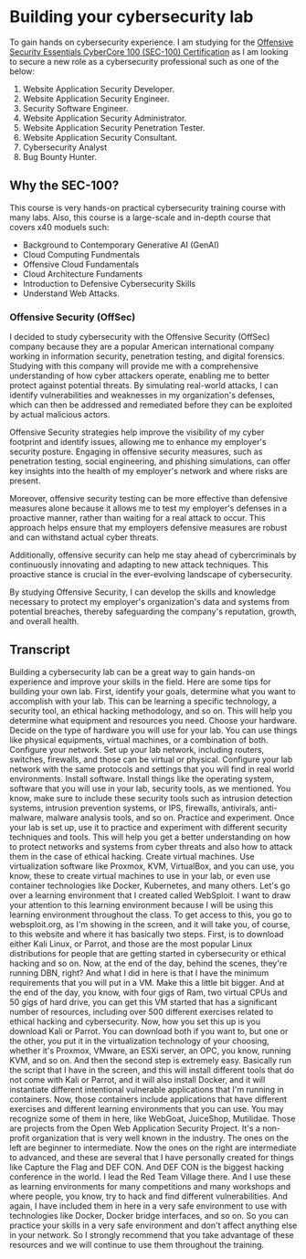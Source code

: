 # Building your cybersecurity lab

To gain hands on cybersecurity experience. I am studying for the [Offensive Security Essentials CyberCore 100 (SEC-100) Certification](https://www.offsec.com/courses/sec-100/) as I am looking to secure a new role as a cybersecurity professional such as one of the below:

1. Website Application Security Developer.
2. Website Application Security Engineer.
3. Security Software Engineer.
4. Website Application Security Administrator.
5. Website Application Security Penetration Tester.
6. Website Application Security Consultant.
7. Cybersecurity Analyst
8. Bug Bounty Hunter.

## Why the SEC-100?

This course is very hands-on practical cybersecurity training course with many labs. Also, this course is a large-scale and in-depth course that covers x40 moduels such:

- Background to Contemporary Generative AI (GenAI)
- Cloud Computing Fundmentals
- Offensive Cloud Fundamentals
- Cloud Architecture Fundaments
- Introduction to Defensive Cybersecurity Skills
- Understand Web Attacks.

### Offensive Security (OffSec)

I decided to study cybersecurity with the Offensive Security (OffSec) company because they are a popular American international company working in information security, penetration testing, and digital forensics. Studying with this company will provide me with a comprehensive understanding of how cyber attackers operate, enabling me to better protect against potential threats. By simulating real-world attacks, I can identify vulnerabilities and weaknesses in my organization's defenses, which can then be addressed and remediated before they can be exploited by actual malicious actors.

Offensive Security strategies help improve the visibility of my cyber footprint and identify issues, allowing me to enhance my employer's security posture. Engaging in offensive security measures, such as penetration testing, social engineering, and phishing simulations, can offer key insights into the health of my employer's network and where risks are present.

Moreover, offensive security testing can be more effective than defensive measures alone because it allows me to test my employer's defenses in a proactive manner, rather than waiting for a real attack to occur. This approach helps ensure that my employers defensive measures are robust and can withstand actual cyber threats.

Additionally, offensive security can help me stay ahead of cybercriminals by continuously innovating and adapting to new attack techniques. This proactive stance is crucial in the ever-evolving landscape of cybersecurity.

By studying Offensive Security, I can develop the skills and knowledge necessary to protect my employer's organization's data and systems from potential breaches, thereby safeguarding the company's reputation, growth, and overall health.

## Transcript

Building a cybersecurity lab can be a great way to gain hands-on experience and improve your skills in the field. Here are some tips for building your own lab. First, identify your goals, determine what you want to accomplish with your lab. This can be learning a specific technology, a security tool, an ethical hacking methodology, and so on. This will help you determine what equipment and resources you need. Choose your hardware. Decide on the type of hardware you will use for your lab. You can use things like physical equipments, virtual machines, or a combination of both. Configure your network. Set up your lab network, including routers, switches, firewalls, and those can be virtual or physical. Configure your lab network with the same protocols and settings that you will find in real world environments. Install software. Install things like the operating system, software that you will use in your lab, security tools, as we mentioned. You know, make sure to include these security tools such as intrusion detection systems, intrusion prevention systems, or IPS, firewalls, antivirals, anti-malware, malware analysis tools, and so on. Practice and experiment. Once your lab is set up, use it to practice and experiment with different security techniques and tools. This will help you get a better understanding on how to protect networks and systems from cyber threats and also how to attack them in the case of ethical hacking. Create virtual machines. Use virtualization software like Proxmox, KVM, VirtualBox, and you can use, you know, these to create virtual machines to use in your lab, or even use container technologies like Docker, Kubernetes, and many others. Let's go over a learning environment that I created called WebSploit. I want to draw your attention to this learning environment because I will be using this learning environment throughout the class. To get access to this, you go to websploit.org, as I'm showing in the screen, and it will take you, of course, to this website and where it has basically two steps. First, is to download either Kali Linux, or Parrot, and those are the most popular Linux distributions for people that are getting started in cybersecurity or ethical hacking and so on. Now, at the end of the day, behind the scenes, they're running DBN, right? And what I did in here is that I have the minimum requirements that you will put in a VM. Make this a little bit bigger. And at the end of the day, you know, with four gigs of Ram, two virtual CPUs and 50 gigs of hard drive, you can get this VM started that has a significant number of resources, including over 500 different exercises related to ethical hacking and cybersecurity. Now, how you set this up is you download Kali or Parrot. You can download both if you want to, but one or the other, you put it in the virtualization technology of your choosing, whether it's Proxmox, VMware, an ESXi server, an OPC, you know, running KVM, and so on. And then the second step is extremely easy. Basically run the script that I have in the screen, and this will install different tools that do not come with Kali or Parrot, and it will also install Docker, and it will instantiate different intentional vulnerable applications that I'm running in containers. Now, those containers include applications that have different exercises and different learning environments that you can use. You may recognize some of them in here, like WebGoat, JuiceShop, Mutilidae. Those are projects from the Open Web Application Security Project. It's a non-profit organization that is very well known in the industry. The ones on the left are beginner to intermediate. Now the ones on the right are intermediate to advanced, and these are several that I have personally created for things like Capture the Flag and DEF CON. And DEF CON is the biggest hacking conference in the world. I lead the Red Team Village there. And I use these as learning environments for many competitions and many workshops and where people, you know, try to hack and find different vulnerabilities. And again, I have included them in here in a very safe environment to use with technologies like Docker, Docker bridge interfaces, and so on. So you can practice your skills in a very safe environment and don't affect anything else in your network. So I strongly recommend that you take advantage of these resources and we will continue to use them throughout the training.
